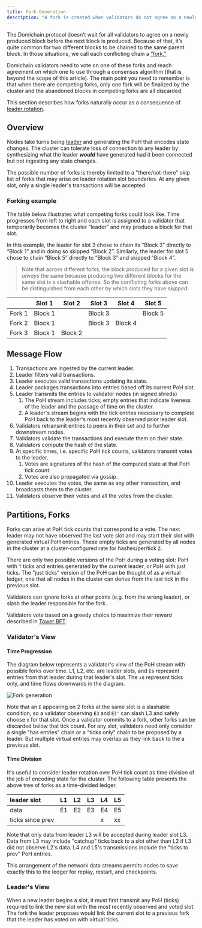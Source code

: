 ```yaml
---
title: Fork Generation
description: "A fork is created when validators do not agree on a newly produced block. Using a consensus algorithm validators vote on which will be finalized."
---
```


The Domichain protocol doesn’t wait for all validators to agree on a newly produced block before the next block is produced. Because of that, it’s quite common for two different blocks to be chained to the same parent block. In those situations, we call each conflicting chain a [“fork.”](./fork-generation.md)

Domichain validators need to vote on one of these forks and reach agreement on which one to use through a consensus algorithm (that is beyond the scope of this article). The main point you need to remember is that when there are competing forks, only one fork will be finalized by the cluster and the abandoned blocks in competing forks are all discarded.

This section describes how forks naturally occur as a consequence of [leader rotation](./leader-rotation.md).

## Overview

Nodes take turns being [leader](./../terminology.md#leader) and generating the PoH that encodes state changes. The cluster can tolerate loss of connection to any leader by synthesizing what the leader _**would**_ have generated had it been connected but not ingesting any state changes.

The possible number of forks is thereby limited to a "there/not-there" skip list of forks that may arise on leader rotation slot boundaries. At any given slot, only a single leader's transactions will be accepted.

### Forking example

The table below illustrates what competing forks could look like. Time progresses from left to right and each slot is assigned to a validator that temporarily becomes the cluster “leader” and may produce a block for that slot.

In this example, the leader for slot 3 chose to chain its “Block 3” directly to “Block 1” and in doing so skipped “Block 2”. Similarly, the leader for slot 5 chose to chain “Block 5” directly to “Block 3” and skipped “Block 4”.

> Note that across different forks, the block produced for a given slot is _always_ the same because producing two different blocks for the same slot is a slashable offense. So the conflicting forks above can be distinguished from each other by which slots they have _skipped_.

|        | Slot 1  | Slot 2  | Slot 3  | Slot 4  | Slot 5  |
| ------ | ------- | ------- | ------- | ------- | ------- |
| Fork 1 | Block 1 |         | Block 3 |         | Block 5 |
| Fork 2 | Block 1 |         | Block 3 | Block 4 |         |
| Fork 3 | Block 1 | Block 2 |         |         |         |

## Message Flow

1. Transactions are ingested by the current leader.
2. Leader filters valid transactions.
3. Leader executes valid transactions updating its state.
4. Leader packages transactions into entries based off its current PoH slot.
5. Leader transmits the entries to validator nodes \(in signed shreds\)
   1. The PoH stream includes ticks; empty entries that indicate liveness of the leader and the passage of time on the cluster.
   2. A leader's stream begins with the tick entries necessary to complete PoH back to the leader's most recently observed prior leader slot.
6. Validators retransmit entries to peers in their set and to further downstream nodes.
7. Validators validate the transactions and execute them on their state.
8. Validators compute the hash of the state.
9. At specific times, i.e. specific PoH tick counts, validators transmit votes to the leader.
   1. Votes are signatures of the hash of the computed state at that PoH tick count.
   2. Votes are also propagated via gossip.
10. Leader executes the votes, the same as any other transaction, and broadcasts them to the cluster.
11. Validators observe their votes and all the votes from the cluster.

## Partitions, Forks

Forks can arise at PoH tick counts that correspond to a vote. The next leader may not have observed the last vote slot and may start their slot with generated virtual PoH entries. These empty ticks are generated by all nodes in the cluster at a cluster-configured rate for hashes/per/tick `Z`.

There are only two possible versions of the PoH during a voting slot: PoH with `T` ticks and entries generated by the current leader, or PoH with just ticks. The "just ticks" version of the PoH can be thought of as a virtual ledger, one that all nodes in the cluster can derive from the last tick in the previous slot.

Validators can ignore forks at other points \(e.g. from the wrong leader\), or slash the leader responsible for the fork.

Validators vote based on a greedy choice to maximize their reward described in [Tower BFT](../implemented-proposals/tower-bft.md).

### Validator's View

#### Time Progression

The diagram below represents a validator's view of the PoH stream with possible forks over time. L1, L2, etc. are leader slots, and `E`s represent entries from that leader during that leader's slot. The `x`s represent ticks only, and time flows downwards in the diagram.

![Fork generation](/img/fork-generation.svg)

Note that an `E` appearing on 2 forks at the same slot is a slashable condition, so a validator observing `E3` and `E3'` can slash L3 and safely choose `x` for that slot. Once a validator commits to a fork, other forks can be discarded below that tick count. For any slot, validators need only consider a single "has entries" chain or a "ticks only" chain to be proposed by a leader. But multiple virtual entries may overlap as they link back to the a previous slot.

#### Time Division

It's useful to consider leader rotation over PoH tick count as time division of the job of encoding state for the cluster. The following table presents the above tree of forks as a time-divided ledger.

| leader slot      | L1  | L2  | L3  | L4  | L5  |
| :--------------- | :-- | :-- | :-- | :-- | :-- |
| data             | E1  | E2  | E3  | E4  | E5  |
| ticks since prev |     |     |     | x   | xx  |

Note that only data from leader L3 will be accepted during leader slot L3. Data from L3 may include "catchup" ticks back to a slot other than L2 if L3 did not observe L2's data. L4 and L5's transmissions include the "ticks to prev" PoH entries.

This arrangement of the network data streams permits nodes to save exactly this to the ledger for replay, restart, and checkpoints.

### Leader's View

When a new leader begins a slot, it must first transmit any PoH \(ticks\) required to link the new slot with the most recently observed and voted slot. The fork the leader proposes would link the current slot to a previous fork that the leader has voted on with virtual ticks.
